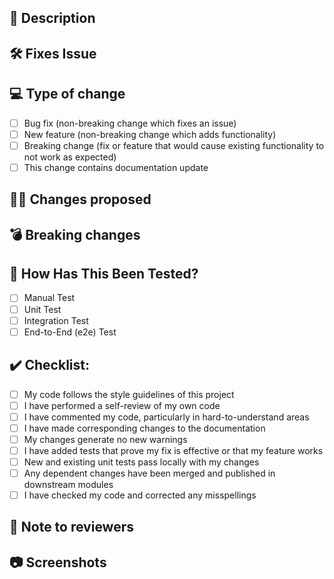 ## 💬 Description

<!-- Please include a summary of the change and which issue is fixed. Please also include relevant motivation and context. List any dependencies that are required for this change. -->

## 🛠️ Fixes Issue

<!-- Remove this section if not applicable -->

<!-- Example: Fixes #31 -->

## 💻 Type of change

- [ ] Bug fix (non-breaking change which fixes an issue)
- [ ] New feature (non-breaking change which adds functionality)
- [ ] Breaking change (fix or feature that would cause existing functionality to not work as expected)
- [ ] This change contains documentation update

## 👨‍💻 Changes proposed

<!-- List all the proposed changes in your PR -->

## 💣 Breaking changes

<!-- Please document the breaking changes if suitable. -->

## 🧪 How Has This Been Tested?

<!-- Please describe the tests that you ran to verify your changes. Provide instructions so we can reproduce. Please also list any relevant details for your test configuration -->

- [ ] Manual Test
- [ ] Unit Test
- [ ] Integration Test
- [ ] End-to-End (e2e) Test

## ✔️ Checklist:

- [ ] My code follows the style guidelines of this project
- [ ] I have performed a self-review of my own code
- [ ] I have commented my code, particularly in hard-to-understand areas
- [ ] I have made corresponding changes to the documentation
- [ ] My changes generate no new warnings
- [ ] I have added tests that prove my fix is effective or that my feature works
- [ ] New and existing unit tests pass locally with my changes
- [ ] Any dependent changes have been merged and published in downstream modules
- [ ] I have checked my code and corrected any misspellings

## 📄 Note to reviewers

<!-- Add notes to reviewers if applicable -->

## 📷 Screenshots

<!-- Add screenshots of what you've done if applicable -->
